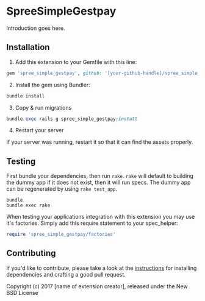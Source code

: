 SpreeSimpleGestpay
==================

Introduction goes here.

## Installation

1. Add this extension to your Gemfile with this line:
  ```ruby
  gem 'spree_simple_gestpay', github: '[your-github-handle]/spree_simple_gestpay'
  ```

2. Install the gem using Bundler:
  ```ruby
  bundle install
  ```

3. Copy & run migrations
  ```ruby
  bundle exec rails g spree_simple_gestpay:install
  ```

4. Restart your server

  If your server was running, restart it so that it can find the assets properly.

## Testing

First bundle your dependencies, then run `rake`. `rake` will default to building the dummy app if it does not exist, then it will run specs. The dummy app can be regenerated by using `rake test_app`.

```shell
bundle
bundle exec rake
```

When testing your applications integration with this extension you may use it's factories.
Simply add this require statement to your spec_helper:

```ruby
require 'spree_simple_gestpay/factories'
```


## Contributing

If you'd like to contribute, please take a look at the
[instructions](CONTRIBUTING.md) for installing dependencies and crafting a good
pull request.

Copyright (c) 2017 [name of extension creator], released under the New BSD License
